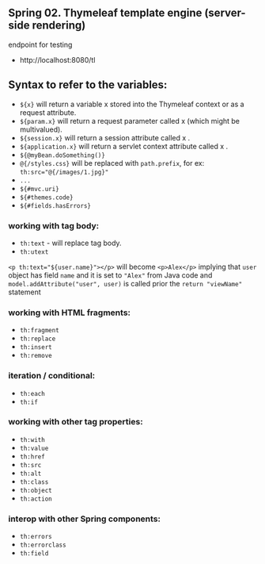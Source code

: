 ## Spring 02. Thymeleaf template engine (server-side rendering)

endpoint for testing

- http://localhost:8080/tl     

## Syntax to refer to the variables:

- `${x}` will return a variable x stored into the Thymeleaf context or as a request attribute. 
- `${param.x}` will return a request parameter called x (which might be multivalued). 
- `${session.x}` will return a session attribute called x .
- `${application.x}` will return a servlet context attribute called x .
- `${@myBean.doSomething()}`
- `@{/styles.css}` will be replaced with `path.prefix`, for ex: `th:src="@{/images/1.jpg}"`
- `...`
- `${#mvc.uri}`
- `${#themes.code}`
- `${#fields.hasErrors}`

### working with tag body:
- `th:text` - will replace tag body.
- `th:utext`  

`<p th:text="${user.name}"></p>` will become `<p>Alex</p>` implying that `user` object has field `name` and it is set to `"Alex"` from Java code and `model.addAttribute("user", user)` is called prior the `return "viewName"` statement

### working with HTML fragments:
- `th:fragment`
- `th:replace`
- `th:insert`
- `th:remove`

### iteration / conditional:
- `th:each`
- `th:if`

### working with other tag properties:
- `th:with`
- `th:value`
- `th:href`
- `th:src`
- `th:alt`
- `th:class`
- `th:object`
- `th:action`

### interop with other Spring components:
- `th:errors`
- `th:errorclass`
- `th:field`
